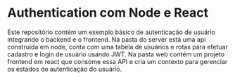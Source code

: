 # Authentication com Node e React

Este reposítório contém um exemplo básico de autenticação de usuário integrando o backend e o frontend. Na pasta do server está uma api construída em node, conta com uma tabela de usuários e rotas para efetuar cadastro e login de usuário usando JWT. Na pasta web contém um projeto frontend em react que consome essa API e cria um contexto para gerenciar os estados de autenticação do usuário.
